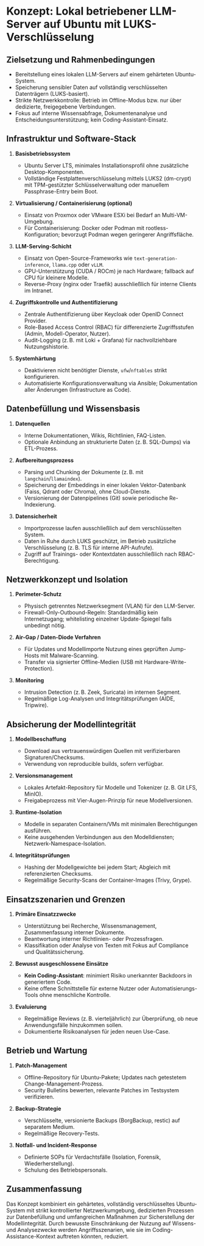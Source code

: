 # Konzept: Lokal betriebener LLM-Server auf Ubuntu mit LUKS-Verschlüsselung

## Zielsetzung und Rahmenbedingungen
- Bereitstellung eines lokalen LLM-Servers auf einem gehärteten Ubuntu-System.
- Speicherung sensibler Daten auf vollständig verschlüsselten Datenträgern (LUKS-basiert).
- Strikte Netzwerkkontrolle: Betrieb im Offline-Modus bzw. nur über dedizierte, freigegebene Verbindungen.
- Fokus auf interne Wissensabfrage, Dokumentenanalyse und Entscheidungsunterstützung; kein Coding-Assistant-Einsatz.

## Infrastruktur und Software-Stack
1. **Basisbetriebssystem**
   - Ubuntu Server LTS, minimales Installationsprofil ohne zusätzliche Desktop-Komponenten.
   - Vollständige Festplattenverschlüsselung mittels LUKS2 (dm-crypt) mit TPM-gestützter Schlüsselverwaltung oder manuellem Passphrase-Entry beim Boot.

2. **Virtualisierung / Containerisierung (optional)**
   - Einsatz von Proxmox oder VMware ESXi bei Bedarf an Multi-VM-Umgebung.
   - Für Containerisierung: Docker oder Podman mit rootless-Konfiguration; bevorzugt Podman wegen geringerer Angriffsfläche.

3. **LLM-Serving-Schicht**
   - Einsatz von Open-Source-Frameworks wie `text-generation-inference`, `llama.cpp` oder `vLLM`.
   - GPU-Unterstützung (CUDA / ROCm) je nach Hardware; fallback auf CPU für kleinere Modelle.
   - Reverse-Proxy (nginx oder Traefik) ausschließlich für interne Clients im Intranet.

4. **Zugriffskontrolle und Authentifizierung**
   - Zentrale Authentifizierung über Keycloak oder OpenID Connect Provider.
   - Role-Based Access Control (RBAC) für differenzierte Zugriffsstufen (Admin, Modell-Operator, Nutzer).
   - Audit-Logging (z. B. mit Loki + Grafana) für nachvollziehbare Nutzungshistorie.

5. **Systemhärtung**
   - Deaktivieren nicht benötigter Dienste, `ufw`/`nftables` strikt konfigurieren.
   - Automatisierte Konfigurationsverwaltung via Ansible; Dokumentation aller Änderungen (Infrastructure as Code).

## Datenbefüllung und Wissensbasis
1. **Datenquellen**
   - Interne Dokumentationen, Wikis, Richtlinien, FAQ-Listen.
   - Optionale Anbindung an strukturierte Daten (z. B. SQL-Dumps) via ETL-Prozess.

2. **Aufbereitungsprozess**
   - Parsing und Chunking der Dokumente (z. B. mit `langchain`/`llamaindex`).
   - Speicherung der Embeddings in einer lokalen Vektor-Datenbank (Faiss, Qdrant oder Chroma), ohne Cloud-Dienste.
   - Versionierung der Datenpipelines (Git) sowie periodische Re-Indexierung.

3. **Datensicherheit**
   - Importprozesse laufen ausschließlich auf dem verschlüsselten System.
   - Daten in Ruhe durch LUKS geschützt, im Betrieb zusätzliche Verschlüsselung (z. B. TLS für interne API-Aufrufe).
   - Zugriff auf Trainings- oder Kontextdaten ausschließlich nach RBAC-Berechtigung.

## Netzwerkkonzept und Isolation
1. **Perimeter-Schutz**
   - Physisch getrenntes Netzwerksegment (VLAN) für den LLM-Server.
   - Firewall-Only-Outbound-Regeln: Standardmäßig kein Internetzugang; whitelisting einzelner Update-Spiegel falls unbedingt nötig.

2. **Air-Gap / Daten-Diode Verfahren**
   - Für Updates und Modellimporte Nutzung eines geprüften Jump-Hosts mit Malware-Scanning.
   - Transfer via signierter Offline-Medien (USB mit Hardware-Write-Protection).

3. **Monitoring**
   - Intrusion Detection (z. B. Zeek, Suricata) im internen Segment.
   - Regelmäßige Log-Analysen und Integritätsprüfungen (AIDE, Tripwire).

## Absicherung der Modellintegrität
1. **Modellbeschaffung**
   - Download aus vertrauenswürdigen Quellen mit verifizierbaren Signaturen/Checksums.
   - Verwendung von reproducible builds, sofern verfügbar.

2. **Versionsmanagement**
   - Lokales Artefakt-Repository für Modelle und Tokenizer (z. B. Git LFS, MinIO).
   - Freigabeprozess mit Vier-Augen-Prinzip für neue Modellversionen.

3. **Runtime-Isolation**
   - Modelle in separaten Containern/VMs mit minimalen Berechtigungen ausführen.
   - Keine ausgehenden Verbindungen aus den Modelldiensten; Netzwerk-Namespace-Isolation.

4. **Integritätsprüfungen**
   - Hashing der Modellgewichte bei jedem Start; Abgleich mit referenzierten Checksums.
   - Regelmäßige Security-Scans der Container-Images (Trivy, Grype).

## Einsatzszenarien und Grenzen
1. **Primäre Einsatzzwecke**
   - Unterstützung bei Recherche, Wissensmanagement, Zusammenfassung interner Dokumente.
   - Beantwortung interner Richtlinien- oder Prozessfragen.
   - Klassifikation oder Analyse von Texten mit Fokus auf Compliance und Qualitätssicherung.

2. **Bewusst ausgeschlossene Einsätze**
   - **Kein Coding-Assistant**: minimiert Risiko unerkannter Backdoors in generiertem Code.
   - Keine offene Schnittstelle für externe Nutzer oder Automatisierungs-Tools ohne menschliche Kontrolle.

3. **Evaluierung**
   - Regelmäßige Reviews (z. B. vierteljährlich) zur Überprüfung, ob neue Anwendungsfälle hinzukommen sollen.
   - Dokumentierte Risikoanalysen für jeden neuen Use-Case.

## Betrieb und Wartung
1. **Patch-Management**
   - Offline-Repository für Ubuntu-Pakete; Updates nach getestetem Change-Management-Prozess.
   - Security Bulletins bewerten, relevante Patches im Testsystem verifizieren.

2. **Backup-Strategie**
   - Verschlüsselte, versionierte Backups (BorgBackup, restic) auf separatem Medium.
   - Regelmäßige Recovery-Tests.

3. **Notfall- und Incident-Response**
   - Definierte SOPs für Verdachtsfälle (Isolation, Forensik, Wiederherstellung).
   - Schulung des Betriebspersonals.

## Zusammenfassung
Das Konzept kombiniert ein gehärtetes, vollständig verschlüsseltes Ubuntu-System mit strikt kontrollierter Netzwerkumgebung, dedizierten Prozessen zur Datenbefüllung und umfangreichen Maßnahmen zur Sicherstellung der Modellintegrität. Durch bewusste Einschränkung der Nutzung auf Wissens- und Analysezwecke werden Angriffsszenarien, wie sie im Coding-Assistance-Kontext auftreten könnten, reduziert.
